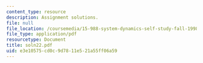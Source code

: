 ```yaml
---
content_type: resource
description: Assignment solutions.
file: null
file_location: /coursemedia/15-988-system-dynamics-self-study-fall-1998-spring-1999/e3e10575cd0c9d7811e521a55ff06a59_soln22.pdf
file_type: application/pdf
resourcetype: Document
title: soln22.pdf
uid: e3e10575-cd0c-9d78-11e5-21a55ff06a59
---
```

